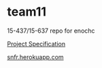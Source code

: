 # team11
15-437/15-637 repo for enochc

[Project Specification](project_spec/)


[snfr.herokuapp.com](http://snfr.herokuapp.com)
